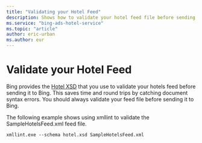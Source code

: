 ```yaml
---
title: "Validating your Hotel Feed"
description: Shows how to validate your hotel feed file before sending it to Bing.
ms.service: "bing-ads-hotel-service"
ms.topic: "article"
author: eric-urban
ms.author: eur
---
```


# Validate your Hotel Feed

Bing provides the [Hotel XSD](https://bhacstatic.blob.core.windows.net/schemas/hotelv2.xsd) that you use to validate your hotels feed before sending it to Bing. This saves time and round trips by catching document syntax errors. You should always validate your feed file before sending it to Bing.

The following example shows using xmllint to validate the SampleHotelsFeed.xml feed file.

```
xmllint.exe --schema hotel.xsd SampleHotelsFeed.xml
```
